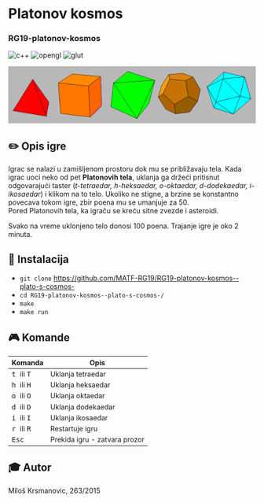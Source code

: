 # Platonov kosmos
### RG19-platonov-kosmos

![c++](https://img.shields.io/badge/language-c-orange)
![opengl](https://img.shields.io/badge/lib-opengl-green.svg)
![glut](https://img.shields.io/badge/lib-glut-green.svg)

![alt text](platonic.gif?raw=true "Platonova tela")

## :pencil2: Opis igre
Igrac se nalazi u zamišljenom prostoru dok mu se približavaju tela. 
Kada igrac uoci neko od pet **Platonovih tela**, uklanja ga držeći pritisnut odgovarajući taster (*t-tetraedar, h-heksaedar, o-oktaedar, d-dodekaedar, i-ikosaedar*) i klikom na to telo. Ukoliko ne stigne, a brzine se konstantno povecava tokom igre, zbir poena mu se umanjuje za 50.  
Pored Platonovih tela, ka igraču se kreću sitne zvezde i asteroidi.   

Svako na vreme uklonjeno telo donosi 100 poena. 
Trajanje igre je oko 2 minuta.

## :wrench: Instalacija
- `git clone` https://github.com/MATF-RG19/RG19-platonov-kosmos--plato-s-cosmos-
- `cd RG19-platonov-kosmos--plato-s-cosmos-/`
- `make`
- `make run`

## :video_game: Komande 

| Komanda | Opis |
| --- | --- |
| <kbd> t </kbd> ili <kbd> T </kbd>| Uklanja tetraedar |
| <kbd> h </kbd> ili <kbd> H </kbd>| Uklanja heksaedar |
| <kbd> o </kbd> ili <kbd> O </kbd>| Uklanja oktaedar  |
| <kbd> d </kbd> ili <kbd> D </kbd>| Uklanja dodekaedar|
| <kbd> i </kbd> ili <kbd> I </kbd>| Uklanja ikosaedar |
| <kbd> r </kbd> ili <kbd> R </kbd>| Restartuje igru   |
| <kbd> Esc </kbd>| Prekida igru - zatvara prozor

## :mortar_board: Autor
Miloš Krsmanovic, 263/2015
